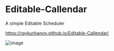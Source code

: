 # Editable-Callendar

A simple Editable Scheduler 

https://raykurbanov.github.io/Editable-Callendar/

![image](https://user-images.githubusercontent.com/51930819/186335539-b18bb1c8-41e5-43e9-ae47-e4d82d35ea1d.png)

